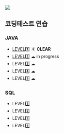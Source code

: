 <img src="https://programmers.co.kr/assets/bi-programmers-light-0d164d49b51a123bab5cca11106145d6fac5a5ac04b8646780369c2a5bc0dd79.png" />

## 코딩테스트 연습 
### JAVA 
* <a href="https://github.com/dev-hee99/Programers/tree/master/study/src/level1">LEVEL1️⃣</a> ☀ **CLEAR**
* <a href="https://github.com/dev-hee99/Programers/tree/master/study/src/level2">LEVEL2️⃣</a> ☁ in progress
* LEVEL3️⃣ ☁
* LEVEL4️⃣ ☁
* LEVEL5️⃣ ☁

### SQL
* LEVEL1️⃣
* LEVEL2️⃣
* LEVEL3️⃣
* LEVEL4️⃣
